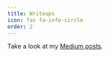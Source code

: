 ```yaml
---
title: Writeups
icon: fas fa-info-circle
order: 2
---
```


Take a look at my [Medium posts](https://aerabi.medium.com/).

